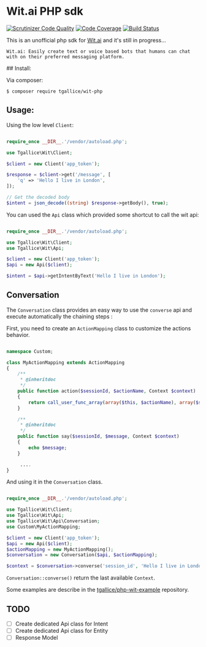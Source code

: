 Wit.ai PHP sdk
==============

[![Scrutinizer Code Quality](https://scrutinizer-ci.com/g/tgallice/wit-php/badges/quality-score.png?b=master)](https://scrutinizer-ci.com/g/tgallice/wit-php/?branch=master)
[![Code Coverage](https://scrutinizer-ci.com/g/tgallice/wit-php/badges/coverage.png?b=master)](https://scrutinizer-ci.com/g/tgallice/wit-php/?branch=master)
[![Build Status](https://travis-ci.org/tgallice/wit-php.svg?branch=master)](https://travis-ci.org/tgallice/wit-php)

This is an unofficial php sdk for [Wit.ai][1] and it's still in progress...

```
Wit.ai: Easily create text or voice based bots that humans can chat with on their preferred messaging platform.
```

## Install:

Via composer:

```
$ composer require tgallice/wit-php
```

## Usage:

Using the low level `Client`:

```php

require_once __DIR__.'/vendor/autoload.php';

use Tgallice\Wit\Client;

$client = new Client('app_token');

$response = $client->get('/message', [
    'q' => 'Hello I live in London',
]);

// Get the decoded body
$intent = json_decode((string) $response->getBody(), true);

```

You can used the `Api` class which provided some shortcut to call the wit api:

```php

require_once __DIR__.'/vendor/autoload.php';

use Tgallice\Wit\Client;
use Tgallice\Wit\Api;

$client = new Client('app_token');
$api = new Api($client);

$intent = $api->getIntentByText('Hello I live in London');

```

## Conversation

The `Conversation` class provides an easy way to use the `converse` api and execute automatically the chaining steps :

First, you need to create an `ActionMapping` class to customize the actions behavior.

```php

namespace Custom;

class MyActionMapping extends ActionMapping
{
    /**
     * @inheritdoc
     */
    public function action($sessionId, $actionName, Context $context)
    {
        return call_user_func_array(array($this, $actionName), array($sessionId, $context));
    }

    /**
     * @inheritdoc
     */
    public function say($sessionId, $message, Context $context)
    {
        echo $message;
    }

     ....
}

```

And using it in the `Conversation` class. 

```php

require_once __DIR__.'/vendor/autoload.php';

use Tgallice\Wit\Client;
use Tgallice\Wit\Api;
use Tgallice\Wit\Api\Conversation;
use Custom\MyActionMapping;

$client = new Client('app_token');
$api = new Api($client);
$actionMapping = new MyActionMapping();
$conversation = new Conversation($api, $actionMapping);

$context = $conversation->converse('session_id', 'Hello I live in London');

```

`Conversation::converse()` return the last available `Context`.

Some examples are describe in the [tgallice/php-wit-example][2] repository.

## TODO

- [ ] Create dedicated Api class for Intent
- [ ] Create dedicated Api class for Entity
- [ ] Response Model

[1]: https://wit.ai
[2]: https://github.com/tgallice/wit-php-example
